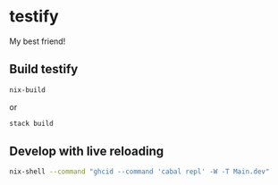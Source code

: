 # testify

My best friend!

## Build testify

```bash
nix-build
```

or

```bash
stack build
```

## Develop with live reloading

```bash
nix-shell --command "ghcid --command 'cabal repl' -W -T Main.dev"
```

